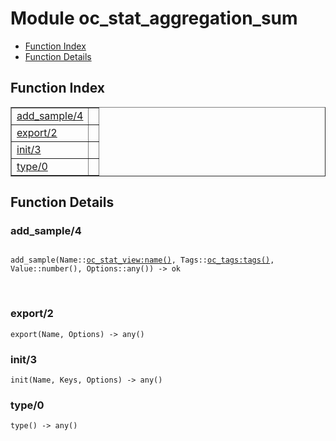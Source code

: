 

# Module oc_stat_aggregation_sum #
* [Function Index](#index)
* [Function Details](#functions)

<a name="index"></a>

## Function Index ##


<table width="100%" border="1" cellspacing="0" cellpadding="2" summary="function index"><tr><td valign="top"><a href="#add_sample-4">add_sample/4</a></td><td></td></tr><tr><td valign="top"><a href="#export-2">export/2</a></td><td></td></tr><tr><td valign="top"><a href="#init-3">init/3</a></td><td></td></tr><tr><td valign="top"><a href="#type-0">type/0</a></td><td></td></tr></table>


<a name="functions"></a>

## Function Details ##

<a name="add_sample-4"></a>

### add_sample/4 ###

<pre><code>
add_sample(Name::<a href="oc_stat_view.md#type-name">oc_stat_view:name()</a>, Tags::<a href="oc_tags.md#type-tags">oc_tags:tags()</a>, Value::number(), Options::any()) -&gt; ok
</code></pre>
<br />

<a name="export-2"></a>

### export/2 ###

`export(Name, Options) -> any()`

<a name="init-3"></a>

### init/3 ###

`init(Name, Keys, Options) -> any()`

<a name="type-0"></a>

### type/0 ###

`type() -> any()`

